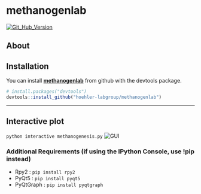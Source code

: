 
<!-- README.md is generated from README.Rmd. Please edit that file -->

# methanogenlab

<!-- badges: start -->

[![Git\_Hub\_Version](https://img.shields.io/github/r-package/v/mankeldy/Methanogen_package?label=Github&logo=Github)](/commits)
<!-- badges: end -->

## About

## Installation

You can install **[methanogenlab]()** from github with the
devtools package.

``` r
# install.packages("devtools")
devtools::install_github("hoehler-labgroup/methanogenlab")
```

------------------------------------------------------------------------

## Interactive plot

`python interactive methanogenesis.py`
![GUI](https://github.com/mankeldy/Methanogen_Package/blob/master/images/GUI.PNG?raw=true)

### Additional Requirements (if using the IPython Console, use !pip instead)

-   Rpy2 : `pip install rpy2`
-   PyQt5 : `pip install pyqt5`
-   PyQtGraph : `pip install pyqtgraph`
